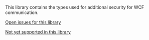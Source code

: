 This library contains the types used for additional security for WCF communication.

[Open issues for this library](https://github.com/dotnet/wcf/issues?q=is%3Aopen+is%3Aissue+label%3ASystem.ServiceModel.Security)

[Not yet supported in this library](https://github.com/dotnet/wcf/issues?q=is%3Aopen+is%3Aissue+label%3A%22not+yet+supported%22+label%3ASystem.ServiceModel.Security)
